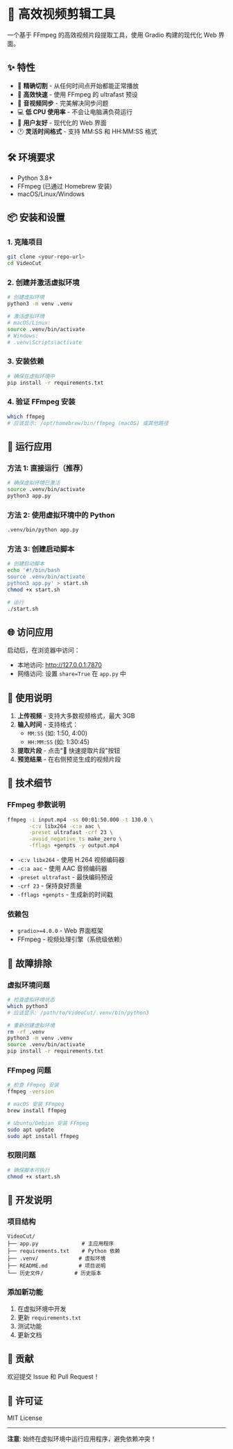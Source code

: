 # 🚀 高效视频剪辑工具

一个基于 FFmpeg 的高效视频片段提取工具，使用 Gradio 构建的现代化 Web 界面。

## ✨ 特性

- 🎯 **精确切割** - 从任何时间点开始都能正常播放
- 🚀 **高效快速** - 使用 FFmpeg 的 ultrafast 预设
- 🎵 **音视频同步** - 完美解决同步问题
- 💻 **低 CPU 使用率** - 不会让电脑满负荷运行
- 📱 **用户友好** - 现代化的 Web 界面
- 🕐 **灵活时间格式** - 支持 MM:SS 和 HH:MM:SS 格式

## 🛠️ 环境要求

- Python 3.8+
- FFmpeg (已通过 Homebrew 安装)
- macOS/Linux/Windows

## 📦 安装和设置

### 1. 克隆项目
```bash
git clone <your-repo-url>
cd VideoCut
```

### 2. 创建并激活虚拟环境
```bash
# 创建虚拟环境
python3 -m venv .venv

# 激活虚拟环境
# macOS/Linux:
source .venv/bin/activate
# Windows:
# .venv\Scripts\activate
```

### 3. 安装依赖
```bash
# 确保在虚拟环境中
pip install -r requirements.txt
```

### 4. 验证 FFmpeg 安装
```bash
which ffmpeg
# 应该显示: /opt/homebrew/bin/ffmpeg (macOS) 或其他路径
```

## 🚀 运行应用

### 方法 1: 直接运行（推荐）
```bash
# 确保虚拟环境已激活
source .venv/bin/activate
python3 app.py
```

### 方法 2: 使用虚拟环境中的 Python
```bash
.venv/bin/python app.py
```

### 方法 3: 创建启动脚本
```bash
# 创建启动脚本
echo '#!/bin/bash
source .venv/bin/activate
python3 app.py' > start.sh
chmod +x start.sh

# 运行
./start.sh
```

## 🌐 访问应用

启动后，在浏览器中访问：
- 本地访问: http://127.0.0.1:7870
- 网络访问: 设置 `share=True` 在 `app.py` 中

## 📖 使用说明

1. **上传视频** - 支持大多数视频格式，最大 3GB
2. **输入时间** - 支持格式：
   - `MM:SS` (如: 1:50, 4:00)
   - `HH:MM:SS` (如: 1:30:45)
3. **提取片段** - 点击"🚀 快速提取片段"按钮
4. **预览结果** - 在右侧预览生成的视频片段

## 🔧 技术细节

### FFmpeg 参数说明
```bash
ffmpeg -i input.mp4 -ss 00:01:50.000 -t 130.0 \
       -c:v libx264 -c:a aac \
       -preset ultrafast -crf 23 \
       -avoid_negative_ts make_zero \
       -fflags +genpts -y output.mp4
```

- `-c:v libx264` - 使用 H.264 视频编码器
- `-c:a aac` - 使用 AAC 音频编码器
- `-preset ultrafast` - 最快编码预设
- `-crf 23` - 保持良好质量
- `-fflags +genpts` - 生成新的时间戳

### 依赖包
- `gradio>=4.0.0` - Web 界面框架
- FFmpeg - 视频处理引擎（系统级依赖）

## 🐛 故障排除

### 虚拟环境问题
```bash
# 检查虚拟环境状态
which python3
# 应该显示: /path/to/VideoCut/.venv/bin/python3

# 重新创建虚拟环境
rm -rf .venv
python3 -m venv .venv
source .venv/bin/activate
pip install -r requirements.txt
```

### FFmpeg 问题
```bash
# 检查 FFmpeg 安装
ffmpeg -version

# macOS 安装 FFmpeg
brew install ffmpeg

# Ubuntu/Debian 安装 FFmpeg
sudo apt update
sudo apt install ffmpeg
```

### 权限问题
```bash
# 确保脚本可执行
chmod +x start.sh
```

## 📝 开发说明

### 项目结构
```
VideoCut/
├── app.py              # 主应用程序
├── requirements.txt    # Python 依赖
├── .venv/             # 虚拟环境
├── README.md          # 项目说明
└── 历史文件/          # 历史版本
```

### 添加新功能
1. 在虚拟环境中开发
2. 更新 `requirements.txt`
3. 测试功能
4. 更新文档

## 🤝 贡献

欢迎提交 Issue 和 Pull Request！

## 📄 许可证

MIT License

---

**注意**: 始终在虚拟环境中运行应用程序，避免依赖冲突！ 